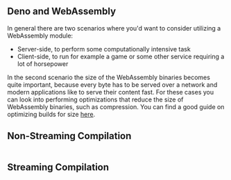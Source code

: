 ## Deno and WebAssembly

In general there are two scenarios where you'd want to consider utilizing a WebAssembly module:

- Server-side, to perform some computationally intensive task
- Client-side, to run for example a game or some other service requiring a lot of horsepower

In the second scenario the size of the WebAssembly binaries becomes quite important, because every byte has to be served over a network and modern applications like to serve their content fast. For these cases you can look into performing optimizations that reduce the size of WebAssembly binaries, such as compression. You can find a good guide on optimizing builds for size [here](https://rustwasm.github.io/docs/book/reference/code-size.html).

## Non-Streaming Compilation

```typescript

```

## Streaming Compilation

```typescript

```
